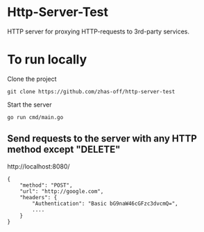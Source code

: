# Http-Server-Test
HTTP server for proxying HTTP-requests to 3rd-party services.
# To run locally
Clone the project
```
git clone https://github.com/zhas-off/http-server-test
```
Start the server
```
go run cmd/main.go
```
## Send requests to the server with any HTTP method except "DELETE"
http://localhost:8080/
```
{
    "method": "POST",
    "url": "http://google.com",
    "headers": {
        "Authentication": "Basic bG9naW46cGFzc3dvcmQ=",
        ....
    }
}
```
